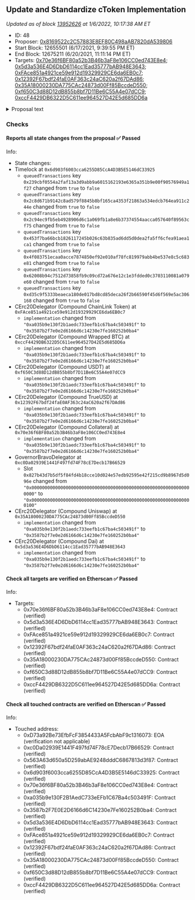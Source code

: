 ## Update and Standardize cToken Implementation

_Updated as of block [13952626](https://etherscan.io/block/13952626) at 1/6/2022, 10:17:38 AM ET_

- ID: 48
- Proposer: [0x8169522c2C57883E8EF80C498aAB7820dA539806](https://etherscan.io/address/0x8169522c2C57883E8EF80C498aAB7820dA539806)
- Start Block: 12655501 (6/17/2021, 9:39:55 PM ET)
- End Block: 12675211 (6/20/2021, 11:11:14 PM ET)
- Targets: [0x70e36f6BF80a52b3B46b3aF8e106CC0ed743E8e4](https://etherscan.io/address/0x70e36f6BF80a52b3B46b3aF8e106CC0ed743E8e4#code); [0x5d3a536E4D6DbD6114cc1Ead35777bAB948E3643](https://etherscan.io/address/0x5d3a536E4D6DbD6114cc1Ead35777bAB948E3643#code); [0xFAce851a4921ce59e912d19329929CE6da6EB0c7](https://etherscan.io/address/0xFAce851a4921ce59e912d19329929CE6da6EB0c7#code); [0x12392F67bdf24faE0AF363c24aC620a2f67DAd86](https://etherscan.io/address/0x12392F67bdf24faE0AF363c24aC620a2f67DAd86#code); [0x35A18000230DA775CAc24873d00Ff85BccdeD550](https://etherscan.io/address/0x35A18000230DA775CAc24873d00Ff85BccdeD550#code); [0xf650C3d88D12dB855b8bf7D11Be6C55A4e07dCC9](https://etherscan.io/address/0xf650C3d88D12dB855b8bf7D11Be6C55A4e07dCC9#code); [0xccF4429DB6322D5C611ee964527D42E5d685DD6a](https://etherscan.io/address/0xccF4429DB6322D5C611ee964527D42E5d685DD6a#code)

<details>
  <summary>Proposal text</summary>

> # Update and Standardize cToken Implementation
> This proposal is a patch, developed by Compound Labs, which updates the base cToken implementation contract and adopts it across all upgradable markets.
> 
> ### Changelog
> The `seize` function has been modified to transfer 2.8% of a liquidation to cToken reserves, reducing the risk of cascading liquidations that could render the protocol insolvent. With each liquidation, the protocol's ability to recover (or utilize reserves) increases.
> 
> Given the proliferation of COMP-like governance tokens, the `delegate` function has been merged into the base cToken implementation.
> 
> ### Adoption
> The seven upgradable cTokens, deployed starting 18 months ago, currently rely on five different cToken implementation contracts, many of which lack the most modern features.
> 
> This proposal unifies all upgradable cTokens with a single implementation, which reduces the surface area of technical debt, and slightly reduces gas costs.
> 
> ### Development
> This patch was developed publicly, coupled with completed scenario analysis. In addition to the Compound Labs bug bounty program, a secondary bug bounty was offered through [Immunefi](https://immunefi.com/bounty/compound/).
> 
> [Discussion](https://www.comp.xyz/t/safety-and-gas-patches/1723)
> 
</details>

### Checks
#### Reports all state changes from the proposal ✅ Passed
  




Info:
- State changes:
 - Timelock at `0x6d903f6003cca6255D85CcA4D3B5E5146dC33925`
    - `queuedTransactions` key `0x239cbf0554a2faf13a3d9abb9a6015162193e6365a351b9e00f90576949a1f27` changed from `true` to `false`
    - `queuedTransactions` key `0x2c8d671b9142c8ad579f8845b8bf165ca4353f21863a534edcb764ea911c244e` changed from `true` to `false`
    - `queuedTransactions` key `0x2c94ec9fb5eb4928906d6c1a069fb1a8e6b37374554aacca057640f89563cf75` changed from `true` to `false`
    - `queuedTransactions` key `0x453f7ba66bcb1826117245b026c63b835ad6dd5d0dea2fa5ff6cfea91aea1ca1` changed from `true` to `false`
    - `queuedTransactions` key `0x4f083751ecaa0acce7874850ef92e010af78fc819979abb4be537e8c5c683e81` changed from `true` to `false`
    - `queuedTransactions` key `0x62008b94c7512d73858fb9c09cd72a676e12c1e3fdded0c3703110081a079e60` changed from `true` to `false`
    - `queuedTransactions` key `0xd35c9f5333beaeca180de017bd8cd85deca26f2b66590f45d6f569e5ac306168` changed from `true` to `false`
 - CErc20Delegator (Compound ChainLink Token) at `0xFAce851a4921ce59e912d19329929CE6da6EB0c7`
    - `implementation` changed from `"0xa035b9e130f2b1aedc733eefb1c67ba4c503491f"` to `"0x3587b2f7e0e2d6166d6c14230e7fe160252b0ba4"`
 - CErc20Delegator (Compound Wrapped BTC) at `0xccF4429DB6322D5C611ee964527D42E5d685DD6a`
    - `implementation` changed from `"0xa035b9e130f2b1aedc733eefb1c67ba4c503491f"` to `"0x3587b2f7e0e2d6166d6c14230e7fe160252b0ba4"`
 - CErc20Delegator (Compound USDT) at `0xf650C3d88D12dB855b8bf7D11Be6C55A4e07dCC9`
    - `implementation` changed from `"0xa035b9e130f2b1aedc733eefb1c67ba4c503491f"` to `"0x3587b2f7e0e2d6166d6c14230e7fe160252b0ba4"`
 - CErc20Delegator (Compound TrueUSD) at `0x12392F67bdf24faE0AF363c24aC620a2f67DAd86`
    - `implementation` changed from `"0xa035b9e130f2b1aedc733eefb1c67ba4c503491f"` to `"0x3587b2f7e0e2d6166d6c14230e7fe160252b0ba4"`
 - CErc20Delegator (Compound Collateral) at `0x70e36f6BF80a52b3B46b3aF8e106CC0ed743E8e4`
    - `implementation` changed from `"0xa035b9e130f2b1aedc733eefb1c67ba4c503491f"` to `"0x3587b2f7e0e2d6166d6c14230e7fe160252b0ba4"`
 - GovernorBravoDelegator at `0xc0Da02939E1441F497fd74F78cE7Decb17B66529`
    - Slot `0x827b43d7b5df5f84fd4b18cce10d024e57edb92595e42f215cd9b8967d5d096e` changed from `"0x0000000000000000000000000000000000000000000000000000000000000000"` to `"0x0000000000000000000000000000000000000000000000000000000000000100"`
 - CErc20Delegator (Compound Uniswap) at `0x35A18000230DA775CAc24873d00Ff85BccdeD550`
    - `implementation` changed from `"0xa035b9e130f2b1aedc733eefb1c67ba4c503491f"` to `"0x3587b2f7e0e2d6166d6c14230e7fe160252b0ba4"`
 - CErc20Delegator (Compound Dai) at `0x5d3a536E4D6DbD6114cc1Ead35777bAB948E3643`
    - `implementation` changed from `"0xa035b9e130f2b1aedc733eefb1c67ba4c503491f"` to `"0x3587b2f7e0e2d6166d6c14230e7fe160252b0ba4"`

#### Check all targets are verified on Etherscan ✅ Passed
  




Info:
- Targets:
    - 0x70e36f6BF80a52b3B46b3aF8e106CC0ed743E8e4: Contract (verified)
    - 0x5d3a536E4D6DbD6114cc1Ead35777bAB948E3643: Contract (verified)
    - 0xFAce851a4921ce59e912d19329929CE6da6EB0c7: Contract (verified)
    - 0x12392F67bdf24faE0AF363c24aC620a2f67DAd86: Contract (verified)
    - 0x35A18000230DA775CAc24873d00Ff85BccdeD550: Contract (verified)
    - 0xf650C3d88D12dB855b8bf7D11Be6C55A4e07dCC9: Contract (verified)
    - 0xccF4429DB6322D5C611ee964527D42E5d685DD6a: Contract (verified)

#### Check all touched contracts are verified on Etherscan ✅ Passed
  




Info:
- Touched address:
    - 0xD73a92Be73EfbFcF3854433A5FcbAbF9c1316073: EOA (verification not applicable)
    - 0xc0Da02939E1441F497fd74F78cE7Decb17B66529: Contract (verified)
    - 0x563A63d650a5D259abAE9248dddC6867813d3f87: Contract (verified)
    - 0x6d903f6003cca6255D85CcA4D3B5E5146dC33925: Contract (verified)
    - 0x70e36f6BF80a52b3B46b3aF8e106CC0ed743E8e4: Contract (verified)
    - 0xa035b9e130F2B1AedC733eEFb1C67Ba4c503491F: Contract (verified)
    - 0x3587b2F7E0E2D6166d6C14230e7Fe160252B0ba4: Contract (verified)
    - 0x5d3a536E4D6DbD6114cc1Ead35777bAB948E3643: Contract (verified)
    - 0xFAce851a4921ce59e912d19329929CE6da6EB0c7: Contract (verified)
    - 0x12392F67bdf24faE0AF363c24aC620a2f67DAd86: Contract (verified)
    - 0x35A18000230DA775CAc24873d00Ff85BccdeD550: Contract (verified)
    - 0xf650C3d88D12dB855b8bf7D11Be6C55A4e07dCC9: Contract (verified)
    - 0xccF4429DB6322D5C611ee964527D42E5d685DD6a: Contract (verified)
